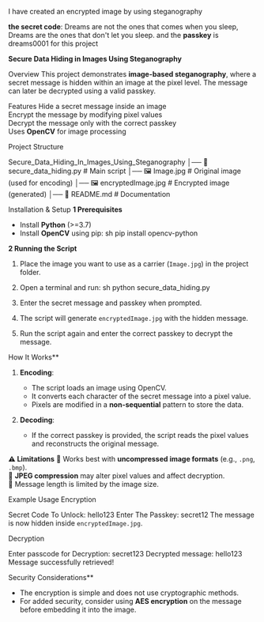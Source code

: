 I have created an encrypted image by using steganography

**the secret code**: Dreams are not the ones that comes when you sleep, Dreams are the ones that don't let you sleep.
and  the **passkey** is dreams0001
for this project


**Secure Data Hiding in Images Using Steganography**

Overview
This project demonstrates **image-based steganography**, where a secret message is hidden within an image at the pixel level. The message can later be decrypted using a valid passkey.


Features
Hide a secret message inside an image  
Encrypt the message by modifying pixel values  
Decrypt the message only with the correct passkey  
Uses **OpenCV** for image processing  


Project Structure

 Secure_Data_Hiding_In_Images_Using_Steganography
│── 📄 secure_data_hiding.py  # Main script
│── 🖼 Image.jpg              # Original image (used for encoding)
│── 🖼 encryptedImage.jpg     # Encrypted image (generated)
│── 📄 README.md              # Documentation


Installation & Setup
 **1️ Prerequisites**
- Install **Python** (>=3.7)
- Install **OpenCV** using pip:
  sh
  pip install opencv-python
  

**2️ Running the Script**
1. Place the image you want to use as a carrier (`Image.jpg`) in the project folder.
2. Open a terminal and run:
   sh
   python secure_data_hiding.py
  
3. Enter the secret message and passkey when prompted.
4. The script will generate `encryptedImage.jpg` with the hidden message.
5. Run the script again and enter the correct passkey to decrypt the message.


How It Works**
1. **Encoding**:
   - The script loads an image using OpenCV.
   - It converts each character of the secret message into a pixel value.
   - Pixels are modified in a **non-sequential** pattern to store the data.

2. **Decoding**:
   - If the correct passkey is provided, the script reads the pixel values and reconstructs the original message.


**⚠ Limitations**
🔹 Works best with **uncompressed image formats** (e.g., `.png`, `.bmp`).  
🔹 **JPEG compression** may alter pixel values and affect decryption.  
🔹 Message length is limited by the image size.  



Example Usage
Encryption

Secret Code To Unlock: hello123
Enter The Passkey: secret12
The message is now hidden inside `encryptedImage.jpg`.

Decryption

Enter passcode for Decryption: secret123
Decrypted message: hello123
Message successfully retrieved!

Security Considerations**
- The encryption is simple and does not use cryptographic methods.
- For added security, consider using **AES encryption** on the message before embedding it into the image.

